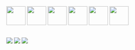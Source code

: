 ##
<!--
[![Top Langs](https://github-readme-stats.vercel.app/api/top-langs/?username=leonardosilvap00)](https://github.com/leonardosilvap00/github-readme-stats)
-->
<div>
  <img height="50" src="https://cdn.jsdelivr.net/gh/devicons/devicon/icons/python/python-original.svg" />
  <img height="50" src="https://cdn.jsdelivr.net/gh/devicons/devicon/icons/javascript/javascript-original.svg" />
  <img height="50" src="https://cdn.jsdelivr.net/gh/devicons/devicon/icons/c/c-original.svg" />
  <img height="50" src="https://cdn.jsdelivr.net/gh/devicons/devicon/icons/bash/bash-original.svg" />
  <img height="50" src="https://cdn.jsdelivr.net/gh/devicons/devicon/icons/html5/html5-original.svg" /> 
  <img height="50" src="https://cdn.jsdelivr.net/gh/devicons/devicon/icons/css3/css3-original.svg" /> 
</div>

##

<div>
  <a href="https://instagram.com/leo_sp00" target="_blank"><img src="https://img.shields.io/badge/-Instagram-%23E4405F?style=for-the-badge&logo=instagram&logoColor=white" target="_blank"></a>
  <a href = "mailto:leonardosilvap00@gmail.com.br"><img src="https://img.shields.io/badge/-Gmail-%23333?style=for-the-badge&logo=gmail&logoColor=white" target="_blank"></a>
  <a href="https://www.linkedin.com/in/leonardo-silva-pinto" target="_blank"><img src="https://img.shields.io/badge/-LinkedIn-%230077B5?style=for-the-badge&logo=linkedin&logoColor=white" target="_blank"></a> 
</div>
